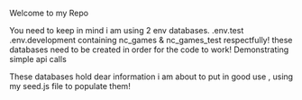 Welcome to my Repo

You need to keep in mind i am using 2 env databases.
.env.test
.env.development
containing 
nc_games & nc_games_test respectfully!
these databases need to be created in order for the code to work!
Demonstrating simple api calls


These databases hold dear information i am about to put in good use , using my seed.js file to populate them!
